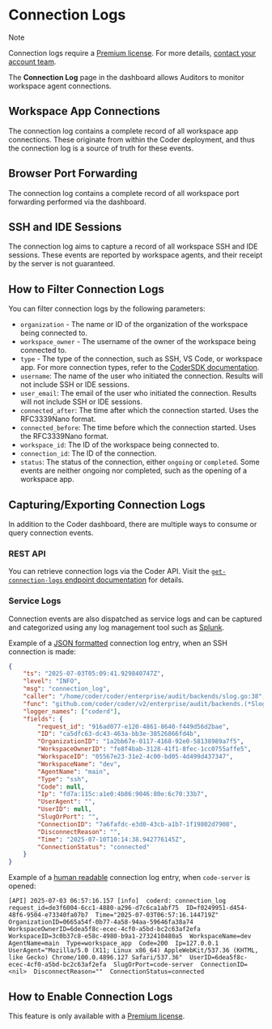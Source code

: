# Connection Logs

> [!NOTE]
> Connection logs require a
> [Premium license](https://coder.com/pricing#compare-plans).
> For more details, [contact your account team](https://coder.com/contact).

The **Connection Log** page in the dashboard allows Auditors to monitor workspace agent connections.

## Workspace App Connections

The connection log contains a complete record of all workspace app connections.
These originate from within the Coder deployment, and thus the connection log
is a source of truth for these events.

## Browser Port Forwarding

The connection log contains a complete record of all workspace port forwarding
performed via the dashboard.

## SSH and IDE Sessions

The connection log aims to capture a record of all workspace SSH and IDE sessions.
These events are reported by workspace agents, and their receipt by the server
is not guaranteed.

## How to Filter Connection Logs

You can filter connection logs by the following parameters:

- `organization` - The name or ID of the organization of the workspace being
     connected to.
- `workspace_owner` - The username of the owner of the workspace being connected
    to.
- `type` - The type of the connection, such as SSH, VS Code, or workspace app.
    For more connection types, refer to the
    [CoderSDK documentation](https://pkg.go.dev/github.com/coder/coder/v2/codersdk#ConnectionType).
- `username`: The name of the user who initiated the connection.
   Results will not include SSH or IDE sessions.
- `user_email`: The email of the user who initiated the connection.
   Results will not include SSH or IDE sessions.
- `connected_after`: The time after which the connection started.
   Uses the RFC3339Nano format.
- `connected_before`: The time before which the connection started.
   Uses the RFC3339Nano format.
- `workspace_id`: The ID of the workspace being connected to.
- `connection_id`: The ID of the connection.
- `status`: The status of the connection, either `ongoing` or `completed`.
     Some events are neither ongoing nor completed, such as the opening of a
     workspace app.

## Capturing/Exporting Connection Logs

In addition to the Coder dashboard, there are multiple ways to consume or query
connection events.

### REST API

You can retrieve connection logs via the Coder API.
Visit the
[`get-connection-logs` endpoint documentation](../../reference/api/enterprise.md#get-connection-logs)
for details.

### Service Logs

Connection events are also dispatched as service logs and can be captured and
categorized using any log management tool such as [Splunk](https://splunk.com).

Example of a [JSON formatted](../../reference/cli/server.md#--log-json)
connection log entry, when an SSH connection is made:

```json
{
    "ts": "2025-07-03T05:09:41.929840747Z",
    "level": "INFO",
    "msg": "connection_log",
    "caller": "/home/coder/coder/enterprise/audit/backends/slog.go:38",
    "func": "github.com/coder/coder/v2/enterprise/audit/backends.(*SlogExporter).ExportStruct",
    "logger_names": ["coderd"],
    "fields": {
        "request_id": "916ad077-e120-4861-8640-f449d56d2bae",
        "ID": "ca5dfc63-dc43-463a-bb3e-38526866fd4b",
        "OrganizationID": "1a2bb67e-0117-4168-92e0-58138989a7f5",
        "WorkspaceOwnerID": "fe8f4bab-3128-41f1-8fec-1cc0755affe5",
        "WorkspaceID": "05567e23-31e2-4c00-bd05-4d499d437347",
        "WorkspaceName": "dev",
        "AgentName": "main",
        "Type": "ssh",
        "Code": null,
        "Ip": "fd7a:115c:a1e0:4b86:9046:80e:6c70:33b7",
        "UserAgent": "",
        "UserID": null,
        "SlugOrPort": "",
        "ConnectionID": "7a6fafdc-e3d0-43cb-a1b7-1f19802d7908",
        "DisconnectReason": "",
        "Time": "2025-07-10T10:14:38.942776145Z",
        "ConnectionStatus": "connected"
    }
}
```

Example of a [human readable](../../reference/cli/server.md#--log-human)
connection log entry, when `code-server` is opened:

```console
[API] 2025-07-03 06:57:16.157 [info]  coderd: connection_log  request_id=de3f6004-6cc1-4880-a296-d7c6ca1abf75  ID=f0249951-d454-48f6-9504-e73340fa07b7  Time="2025-07-03T06:57:16.144719Z"  OrganizationID=0665a54f-0b77-4a58-94aa-59646fa38a74  WorkspaceOwnerID=6dea5f8c-ecec-4cf0-a5bd-bc2c63af2efa  WorkspaceID=3c0b37c8-e58c-4980-b9a1-2732410480a5  WorkspaceName=dev  AgentName=main  Type=workspace_app  Code=200  Ip=127.0.0.1  UserAgent="Mozilla/5.0 (X11; Linux x86_64) AppleWebKit/537.36 (KHTML, like Gecko) Chrome/100.0.4896.127 Safari/537.36"  UserID=6dea5f8c-ecec-4cf0-a5bd-bc2c63af2efa  SlugOrPort=code-server  ConnectionID=<nil>  DisconnectReason=""  ConnectionStatus=connected
```

## How to Enable Connection Logs

This feature is only available with a [Premium license](../licensing/index.md).
